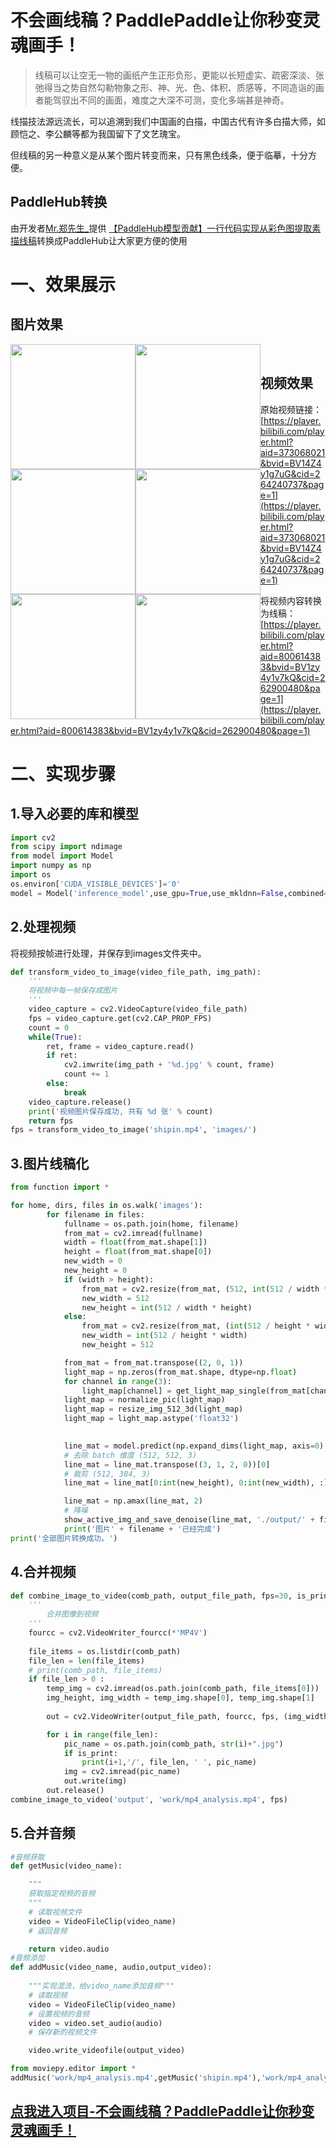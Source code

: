 # 不会画线稿？PaddlePaddle让你秒变灵魂画手！

> 线稿可以让空无一物的画纸产生正形负形，更能以长短虚实、疏密深淡、张弛得当之势自然勾勒物象之形、神、光、色、体积、质感等，不同造诣的画者能驾驭出不同的画面，难度之大深不可测，变化多端甚是神奇。 

线描技法源远流长，可以追溯到我们中国画的白描，中国古代有许多白描大师，如顾恺之、李公麟等都为我国留下了文艺瑰宝。

但线稿的另一种意义是从某个图片转变而来，只有黑色线条，便于临摹，十分方便。

## PaddleHub转换
由开发者[Mr.郑先生_](https://aistudio.baidu.com/aistudio/personalcenter/thirdview/147378)提供
[【PaddleHub模型贡献】一行代码实现从彩色图提取素描线稿](https://aistudio.baidu.com/aistudio/projectdetail/1311444)转换成PaddleHub让大家更方便的使用


# 一、效果展示

## 图片效果
<img style="float:left" width="200" src="https://ai-studio-static-online.cdn.bcebos.com/5c6f8258efff4c2fa92d85c82f529a5e180457cc33b346e89b4bd0a8bef43222">
<img style="float:left" width="200" src="https://ai-studio-static-online.cdn.bcebos.com/80dc23ffdb2d4c81966d06fbcdb8d2b688177074d74e4c62a1999a90709fe2d8">
<img style="float:left" width="200" src="https://ai-studio-static-online.cdn.bcebos.com/0d2de24c6bb84edcb757ba39d35db84063f88b9387e143cfa7b756160dd88687"><br>
<img style="float:left" width="200" src="https://ai-studio-static-online.cdn.bcebos.com/ea6ceacf6ceb489abe7f3fd80edf710d644eaa1f8fe2406699e9966f23cc9f8d">
<img style="float:left" width="200" src="https://ai-studio-static-online.cdn.bcebos.com/4cbf4eb015ed401390feeae84694d4a303370116e0334817be9be8405f5e6712">
<img style="float:left" width="200" src="https://ai-studio-static-online.cdn.bcebos.com/6af1b527074d489c866f6387a8be3028a9c7781bf3dd46729c2501a70f359746">

## 视频效果

原始视频链接：
[https://player.bilibili.com/player.html?aid=373068021&bvid=BV14Z4y1g7uG&cid=264240737&page=1](https://player.bilibili.com/player.html?aid=373068021&bvid=BV14Z4y1g7uG&cid=264240737&page=1)

将视频内容转换为线稿：
[https://player.bilibili.com/player.html?aid=800614383&bvid=BV1zy4y1v7kQ&cid=262900480&page=1](https://player.bilibili.com/player.html?aid=800614383&bvid=BV1zy4y1v7kQ&cid=262900480&page=1)


# 二、实现步骤
## 1.导入必要的库和模型

```python
import cv2
from scipy import ndimage
from model import Model
import numpy as np
import os
os.environ['CUDA_VISIBLE_DEVICES']='0'
model = Model('inference_model',use_gpu=True,use_mkldnn=False,combined=False)
```
## 2.处理视频
将视频按帧进行处理，并保存到images文件夹中。

```python
def transform_video_to_image(video_file_path, img_path):
    '''
    将视频中每一帧保存成图片
    '''
    video_capture = cv2.VideoCapture(video_file_path)
    fps = video_capture.get(cv2.CAP_PROP_FPS)
    count = 0
    while(True):
        ret, frame = video_capture.read() 
        if ret:
            cv2.imwrite(img_path + '%d.jpg' % count, frame)
            count += 1
        else:
            break
    video_capture.release()
    print('视频图片保存成功, 共有 %d 张' % count)
    return fps
fps = transform_video_to_image('shipin.mp4', 'images/')
```
## 3.图片线稿化

```python
from function import *

for home, dirs, files in os.walk('images'):
        for filename in files:
            fullname = os.path.join(home, filename)
            from_mat = cv2.imread(fullname)
            width = float(from_mat.shape[1])
            height = float(from_mat.shape[0])
            new_width = 0
            new_height = 0
            if (width > height):
                from_mat = cv2.resize(from_mat, (512, int(512 / width * height)), interpolation=cv2.INTER_AREA)
                new_width = 512
                new_height = int(512 / width * height)
            else:
                from_mat = cv2.resize(from_mat, (int(512 / height * width), 512), interpolation=cv2.INTER_AREA)
                new_width = int(512 / height * width)
                new_height = 512

            from_mat = from_mat.transpose((2, 0, 1))
            light_map = np.zeros(from_mat.shape, dtype=np.float)
            for channel in range(3):
                light_map[channel] = get_light_map_single(from_mat[channel])
            light_map = normalize_pic(light_map)
            light_map = resize_img_512_3d(light_map)
            light_map = light_map.astype('float32')
            

            line_mat = model.predict(np.expand_dims(light_map, axis=0).astype('float32'))
            # 去除 batch 维度 (512, 512, 3)
            line_mat = line_mat.transpose((3, 1, 2, 0))[0]
            # 裁剪 (512, 384, 3)
            line_mat = line_mat[0:int(new_height), 0:int(new_width), :]

            line_mat = np.amax(line_mat, 2)
            # 降噪
            show_active_img_and_save_denoise(line_mat, './output/' + filename)
            print('图片' + filename + '已经完成')
print('全部图片转换成功。')

```
## 4.合并视频

```python
def combine_image_to_video(comb_path, output_file_path, fps=30, is_print=False):
    '''
        合并图像到视频
    '''
    fourcc = cv2.VideoWriter_fourcc(*'MP4V')    
    
    file_items = os.listdir(comb_path)
    file_len = len(file_items)
    # print(comb_path, file_items)
    if file_len > 0 :
        temp_img = cv2.imread(os.path.join(comb_path, file_items[0]))
        img_height, img_width = temp_img.shape[0], temp_img.shape[1]
        
        out = cv2.VideoWriter(output_file_path, fourcc, fps, (img_width, img_height))

        for i in range(file_len):
            pic_name = os.path.join(comb_path, str(i)+".jpg")
            if is_print:
                print(i+1,'/', file_len, ' ', pic_name)
            img = cv2.imread(pic_name)
            out.write(img)
        out.release()
combine_image_to_video('output', 'work/mp4_analysis.mp4', fps)
```
## 5.合并音频

```python
#音频获取
def getMusic(video_name):

    """
    获取指定视频的音频
    """
    # 读取视频文件
    video = VideoFileClip(video_name)
    # 返回音频

    return video.audio
#音频添加
def addMusic(video_name, audio,output_video):
    
    """实现混流，给video_name添加音频"""
    # 读取视频
    video = VideoFileClip(video_name)
    # 设置视频的音频
    video = video.set_audio(audio)
    # 保存新的视频文件

    video.write_videofile(output_video)

from moviepy.editor import *
addMusic('work/mp4_analysis.mp4',getMusic('shipin.mp4'),'work/mp4_analysisnew.mp4')
```
## [点我进入项目-不会画线稿？PaddlePaddle让你秒变灵魂画手！](https://aistudio.baidu.com/aistudio/projectdetail/1301761)
